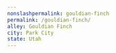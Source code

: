 ```yaml
---
﻿nonslashpermalink: gouldian-finch
permalink: /gouldian-finch/
alley: Gouldian Finch
city: Park City
state: Utah
---
```

